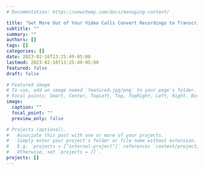 ```yaml
---
# Documentation: https://wowchemy.com/docs/managing-content/

title: "Get More Out of Your Video Calls Convert Recordings to Transcripts With Ffmpeg and Openai Whisper"
subtitle: ""
summary: ""
authors: []
tags: []
categories: []
date: 2023-02-16T13:25:49-05:00
lastmod: 2023-02-16T13:25:49-05:00
featured: false
draft: false

# Featured image
# To use, add an image named `featured.jpg/png` to your page's folder.
# Focal points: Smart, Center, TopLeft, Top, TopRight, Left, Right, BottomLeft, Bottom, BottomRight.
image:
  caption: ""
  focal_point: ""
  preview_only: false

# Projects (optional).
#   Associate this post with one or more of your projects.
#   Simply enter your project's folder or file name without extension.
#   E.g. `projects = ["internal-project"]` references `content/project/deep-learning/index.md`.
#   Otherwise, set `projects = []`.
projects: []
---
```

